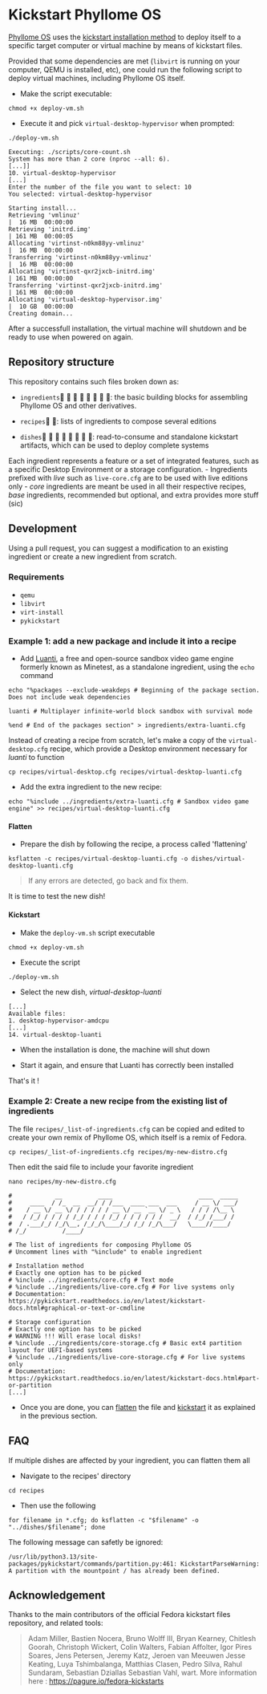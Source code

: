 # Kickstart Phyllome OS

[Phyllome OS](https://wiki.phyllo.me/phyllomeos/context) uses the [kickstart installation method](https://pykickstart.readthedocs.io/en/latest/kickstart-docs.html#chapter-1-introduction) to deploy itself to a specific target computer or virtual machine by means of kickstart files.

Provided that some dependencies are met (`libvirt` is running on your computer, QEMU is installed, etc), one could run the following script to deploy virtual machines, including Phyllome OS itself.

- Make the script executable:

```
chmod +x deploy-vm.sh
```

- Execute it and pick `virtual-desktop-hypervisor` when prompted:

```
./deploy-vm.sh

Executing: ./scripts/core-count.sh
System has more than 2 core (nproc --all: 6).
[...]]
10. virtual-desktop-hypervisor
[...]
Enter the number of the file you want to select: 10
You selected: virtual-desktop-hypervisor

Starting install...
Retrieving 'vmlinuz'                                                                                     |  16 MB  00:00:00     
Retrieving 'initrd.img'                                                                                  | 161 MB  00:00:05     
Allocating 'virtinst-n0km88yy-vmlinuz'                                                                   |  16 MB  00:00:00     
Transferring 'virtinst-n0km88yy-vmlinuz'                                                                 |  16 MB  00:00:00     
Allocating 'virtinst-qxr2jxcb-initrd.img'                                                                | 161 MB  00:00:00     
Transferring 'virtinst-qxr2jxcb-initrd.img'                                                              | 161 MB  00:00:00     
Allocating 'virtual-desktop-hypervisor.img'                                                              |  10 GB  00:00:00     
Creating domain...                              
```
After a successfull installation, the virtual machine will shutdown and be ready to use when powered on again.

## Repository structure

This repository contains such files broken down as:

* `ingredients`🥑 🥥 🥭 🥝 🥦 🥬 🥒 🧄: the basic building blocks for assembling Phyllome OS and other derivatives.

* `recipes`🧾 🧩: lists of ingredients to compose several editions

* `dishes`🥨 🥐 🥖 🥧 🥞 🥯 🧆 🧁: read-to-consume and standalone kickstart artifacts, which can be used to deploy complete systems

Each ingredient represents a feature or a set of integrated features, such as a specific Desktop Environment or a storage configuration. 
    - Ingredients prefixed with *live* such as `live-core.cfg` are to be used with live editions only
    - *core* ingredients are meant be used in all their respective recipes, *base* ingredients, recommended but optional, and extra provides more stuff (sic)

## Development

Using a pull request, you can suggest a modification to an existing ingredient or create a new ingredient from scratch.

### Requirements

- `qemu`
- `libvirt`
- `virt-install`
- `pykickstart`

### Example 1: add a new package and include it into a recipe

- Add [Luanti](https://www.luanti.org/), a free and open-source sandbox video game engine formerly known as Minetest, as a standalone ingredient, using the `echo` command

```
echo "%packages --exclude-weakdeps # Beginning of the package section. Does not include weak dependencies

luanti # Multiplayer infinite-world block sandbox with survival mode

%end # End of the packages section" > ingredients/extra-luanti.cfg
```

Instead of creating a recipe from scratch, let's make a copy of the `virtual-desktop.cfg` recipe, which provide a Desktop environment necessary for *luanti* to function

```
cp recipes/virtual-desktop.cfg recipes/virtual-desktop-luanti.cfg
```

- Add the extra ingredient to the new recipe:

``` 
echo "%include ../ingredients/extra-luanti.cfg # Sandbox video game engine" >> recipes/virtual-desktop-luanti.cfg
```

#### Flatten

- Prepare the dish by following the recipe, a process called 'flattening'

```
ksflatten -c recipes/virtual-desktop-luanti.cfg -o dishes/virtual-desktop-luanti.cfg
```

> If any errors are detected, go back and fix them.

It is time to test the new dish!

#### Kickstart

- Make the `deploy-vm.sh` script executable

```
chmod +x deploy-vm.sh
```

- Execute the script

```
./deploy-vm.sh
```

- Select the new dish, *virtual-desktop-luanti*

```
[...]
Available files:
1. desktop-hypervisor-amdcpu
[...]
14. virtual-desktop-luanti
```

- When the installation is done, the machine will shut down

- Start it again, and ensure that Luanti has correctly been installed

That's it !

### Example 2: Create a new recipe from the existing list of ingredients

The file `recipes/_list-of-ingredients.cfg` can be copied and edited to create your own remix of Phyllome OS, which itself is a remix of Fedora.

```
cp recipes/_list-of-ingredients.cfg recipes/my-new-distro.cfg
```

Then edit the said file to include your favorite ingredient

```
nano recipes/my-new-distro.cfg
```

```
#            __          ____                        ____  _____
#     ____  / /_  __  __/ / /___  ____ ___  ___     / __ \/ ___/
#    / __ \/ __ \/ / / / / / __ \/ __ `__ \/ _ \   / / / /\__ \
#   / /_/ / / / / /_/ / / / /_/ / / / / / /  __/  / /_/ /___/ /
#  / .___/_/ /_/\__, /_/_/\____/_/ /_/ /_/\___/   \____//____/
# /_/          /____/

# The list of ingredients for composing Phyllome OS
# Uncomment lines with "%include" to enable ingredient

# Installation method
# Exactly one option has to be picked
# %include ../ingredients/core.cfg # Text mode
# %include ../ingredients/live-core.cfg # For live systems only
# Documentation: https://pykickstart.readthedocs.io/en/latest/kickstart-docs.html#graphical-or-text-or-cmdline

# Storage configuration 
# Exactly one option has to be picked
# WARNING !!! Will erase local disks!
# %include ../ingredients/core-storage.cfg # Basic ext4 partition layout for UEFI-based systems
# %include ../ingredients/live-core-storage.cfg # For live systems only
# Documentation: https://pykickstart.readthedocs.io/en/latest/kickstart-docs.html#part-or-partition
[...]
```

- Once you are done, you can [flatten](#flatten) the file and [kickstart](#kickstart) it as explained in the previous section.

## FAQ

If multiple dishes are affected by your ingredient, you can flatten them all

- Navigate to the recipes' directory

```
cd recipes
```

- Then use the following

```
for filename in *.cfg; do ksflatten -c "$filename" -o "../dishes/$filename"; done
```

The following message can safetly be ignored:

```
/usr/lib/python3.13/site-packages/pykickstart/commands/partition.py:461: KickstartParseWarning: A partition with the mountpoint / has already been defined.
```

## Acknowledgement

Thanks to the main contributors of the official Fedora kickstart files repository, and related tools:

> Adam Miller, Bastien Nocera, Bruno Wolff III, Bryan Kearney, Chitlesh Goorah, Christoph Wickert, Colin Walters, Fabian Affolter, Igor Pires Soares, Jens Petersen, Jeremy Katz, Jeroen van Meeuwen Jesse Keating, Luya Tshimbalanga, Matthias Clasen, Pedro Silva, Rahul Sundaram, Sebastian Dziallas Sebastian Vahl, wart. More information here : https://pagure.io/fedora-kickstarts